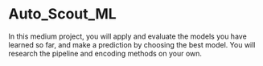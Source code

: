 # Auto_Scout_ML
In this medium project, you will apply and evaluate the models you have learned so far, and make a prediction by choosing the best model. You will research the pipeline and encoding methods on your own.
